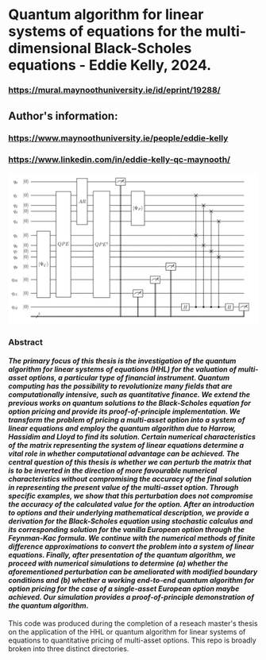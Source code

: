 # Quantum algorithm for linear systems of equations for the multi-dimensional Black-Scholes equations - Eddie Kelly, 2024.

### https://mural.maynoothuniversity.ie/id/eprint/19288/

## Author's information:

### https://www.maynoothuniversity.ie/people/eddie-kelly
### https://www.linkedin.com/in/eddie-kelly-qc-maynooth/

![###](MarkdownImages/quantum_circuit.png)

### Abstract

#### *The primary focus of this thesis is the investigation of the quantum algorithm for linear systems of equations (HHL) for the valuation of multi-asset options, a particular type of financial instrument. Quantum computing has the possibility to revolutionize many fields that are computationally intensive, such as quantitative finance. We extend the previous works on quantum solutions to the Black-Scholes equation for option pricing and provide its proof-of-principle implementation. We transform the problem of pricing a multi-asset option into a system of linear equations and employ the quantum algorithm due to Harrow, Hassidim and Lloyd to find its solution. Certain numerical characteristics of the matrix representing the system of linear equations determine a vital role in whether computational advantage can be achieved. The central question of this thesis is whether we can perturb the matrix that is to be inverted in the direction of more favourable numerical characteristics without compromising the accuracy of the final solution in representing the present value of the multi-asset option. Through specific examples, we show that this perturbation does not compromise the accuracy of the calculated value for the option. After an introduction to options and their underlying mathematical description, we provide a derivation for the Black-Scholes equation using stochastic calculus and its corresponding solution for the vanilla European option through the Feynman-Kac formula. We continue with the numerical methods of finite difference approximations to convert the problem into a system of linear equations. Finally, after presentation of the quantum algorithm, we proceed with numerical simulations to determine (a) whether the aforementioned perturbation can be ameliorated with modified boundary conditions and (b) whether a working end-to-end quantum algorithm for option pricing for the case of a single-asset European option maybe achieved. Our simulation provides a proof-of-principle demonstration of the quantum algorithm*.

This code was produced during the completion of a reseach master's thesis on the application
of the HHL or quantum algorithm for linear systems of equations to quantitative pricing of
multi-asset options. This repo is broadly broken into three distinct directories. 
 
